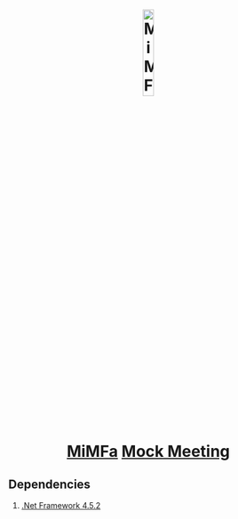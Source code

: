 <h1 align="center">
	<a href="https://gadget.mimfa.net" target="_blank">
		<img alt="MiMFa Gadget" width="20%" src="https://gadget.mimfa.net/product/MockMeeting/logo.png"/>
		<br>
		<a href="https://github.com/mimfa">MiMFa</a> <a href="https://github.com/mimfa/MockMeeting">Mock Meeting</a>
	</a>
	<br><sub></sub>
</h1>
<h2>Dependencies</h2>
<ol>
  <li><a href="https://versionsof.net/framework/4.5.2">.Net Framework 4.5.2</a></li>
</ol>
